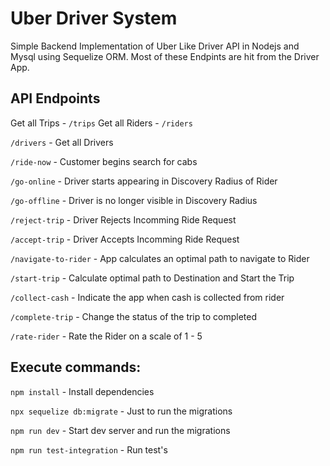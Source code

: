 # Uber Driver System

Simple Backend Implementation of Uber Like Driver API in Nodejs and Mysql using Sequelize ORM.
Most of these Endpints are hit from the Driver App.


## API Endpoints

Get all Trips - `/trips`
Get all Riders - `/riders`

`/drivers` - Get all Drivers

`/ride-now` - Customer begins search for cabs

`/go-online` - Driver starts appearing in Discovery Radius of Rider

`/go-offline` - Driver is no longer visible in Discovery Radius

`/reject-trip` - Driver Rejects Incomming Ride Request

`/accept-trip` - Driver Accepts Incomming Ride Request

`/navigate-to-rider` - App calculates an optimal path to navigate to Rider

`/start-trip` - Calculate optimal path to Destination and Start the Trip

`/collect-cash` - Indicate the app when cash is collected from rider

`/complete-trip` - Change the status of the trip to completed

`/rate-rider` - Rate the Rider on a scale of 1 - 5


## Execute commands:

`npm install` - Install dependencies

`npx sequelize db:migrate` - Just to run the migrations

`npm run dev` - Start dev server and run the migrations

`npm run test-integration` - Run test's
